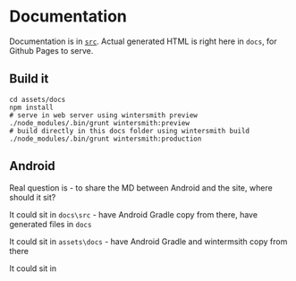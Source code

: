 
# Documentation

Documentation is in [`src`](src).  Actual generated HTML is right here in `docs`, for Github Pages to serve. 


## Build it 
    cd assets/docs
    npm install
    # serve in web server using wintersmith preview
    ./node_modules/.bin/grunt wintersmith:preview
    # build directly in this docs folder using wintersmith build
    ./node_modules/.bin/grunt wintersmith:production  

## Android

Real question is - to share the MD between Android and the site, where should it sit?

It could sit in `docs\src` - have Android Gradle copy from there, have generated files in `docs`

It could sit in `assets\docs` - have Android Gradle and wintermsith copy from there

It could sit in   